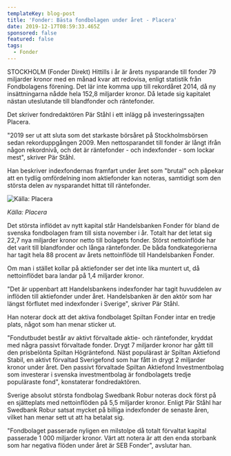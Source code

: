 ```yaml
---
templateKey: blog-post
title: 'Fonder: Bästa fondbolagen under året - Placera'
date: 2019-12-17T08:59:33.465Z
sponsored: false
featured: false
tags:
  - Fonder
---
```

STOCKHOLM (Fonder Direkt) Hittills i år är årets nysparande till fonder 79 miljarder kronor med en månad kvar att redovisa, enligt statistik från Fondbolagens förening. Det lär inte komma upp till rekordåret 2014, då ny insättningarna nådde hela 152,8 miljarder kronor. Då letade sig kapitalet nästan uteslutande till blandfonder och räntefonder.



Det skriver fondredaktören Pär Ståhl i ett inlägg på investeringssajten Placera.



"2019 ser ut att sluta som det starkaste börsåret på Stockholmsbörsen sedan rekorduppgången 2009. Men nettosparandet till fonder är långt ifrån någon rekordnivå, och det är räntefonder - och indexfonder - som lockar mest", skriver Pär Ståhl.



Han beskriver indexfondernas framfart under året som "brutal" och påpekar att en tydlig omfördelning inom aktiefonder kan noteras, samtidigt som den största delen av nysparandet hittat till räntefonder.



![Källa: Placera](/img/fonderr.png "Källa: Placera")

_Källa: Placera_



Det största inflödet av nytt kapital står Handelsbanken Fonder för bland de svenska fondbolagen fram till sista november i år. Totalt har det letat sig 22,7 nya miljarder kronor netto till bolagets fonder. Störst nettoinflöde har det varit till blandfonder och långa räntefonder. De båda fondkategorierna har tagit hela 88 procent av årets nettoinflöde till Handelsbanken Fonder.



Om man i stället kollar på aktiefonder ser det inte lika muntert ut, då nettoinflödet bara landar på 1,4 miljarder kronor.



"Det är uppenbart att Handelsbankens indexfonder har tagit huvuddelen av inflöden till aktiefonder under året. Handelsbanken är den aktör som har längst förflutet med indexfonder i Sverige", skriver Pär Ståhl.



Han noterar dock att det aktiva fondbolaget Spiltan Fonder intar en tredje plats, något som han menar sticker ut.



"Fondutbudet består av aktivt förvaltade aktie- och räntefonder, kryddat med några passivt förvaltade fonder. Drygt 7 miljarder kronor har gått till den prisbelönta Spiltan Högräntefond. Näst populärast är Spiltan Aktiefond Stabil, en aktivt förvaltad Sverigefond som har fått in drygt 2 miljarder kronor under året. Den passivt förvaltade Spiltan Aktiefond Investmentbolag som investerar i svenska investmentbolag är fondbolagets tredje populäraste fond", konstaterar fondredaktören.



Sverige absolut största fondbolag Swedbank Robur noteras dock först på en sjätteplats med nettoinflöden på 5,5 miljarder kronor. Enligt Pär Ståhl har Swedbank Robur satsat mycket på billiga indexfonder de senaste åren, vilket han menar sett ut att ha betalat sig.



"Fondbolaget passerade nyligen en milstolpe då totalt förvaltat kapital passerade 1 000 miljarder kronor. Värt att notera är att den enda storbank som har negativa flöden under året är SEB Fonder", avslutar han.
